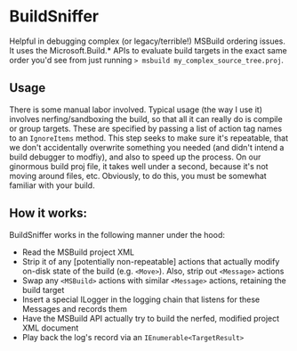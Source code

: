 BuildSniffer
========

Helpful in debugging complex (or legacy/terrible!) MSBuild ordering issues. It uses the Microsoft.Build.* APIs to evaluate build targets in the exact same order you'd see from just running `> msbuild my_complex_source_tree.proj`.

Usage
------

There is some manual labor involved. Typical usage (the way I use it) involves nerfing/sandboxing the build, so that all it can really do is compile or group targets. These are specified by passing a list of action tag names to an `IgnoreItems` method. This step seeks to make sure it's repeatable, that we don't accidentally overwrite something you needed (and didn't intend a build debugger to modfiy), and also to speed up the process. On our ginormous build proj file, it takes well under a second, because it's not moving around files, etc. Obviously, to do this, you must be somewhat familiar with your build. 

How it works:
--------------

BuildSniffer works in the following manner under the hood:
 
 * Read the MSBuild project XML
 * Strip it of any [potentially non-repeatable] actions that actually modify on-disk state of the build (e.g. `<Move>`). Also, strip out `<Message>` actions
 * Swap any `<MSBuild>` actions with similar `<Message>` actions, retaining the build target
 * Insert a special ILogger in the logging chain that listens for these Messages and records them
 * Have the MSBuild API actually try to build the nerfed, modified project XML document
 * Play back the log's record via an `IEnumerable<TargetResult>`